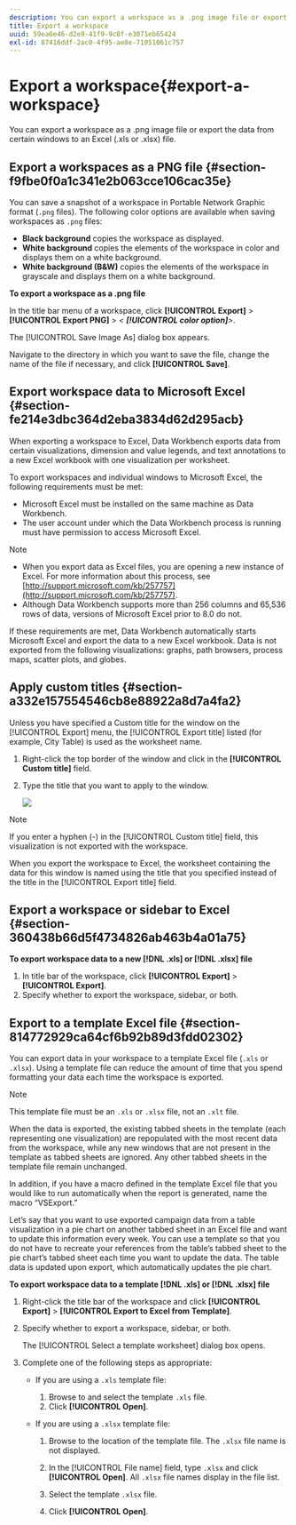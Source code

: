 ```yaml
---
description: You can export a workspace as a .png image file or export the data from certain windows to an Excel (.xls or .xlsx) file.
title: Export a workspace
uuid: 59ea6e46-d2e9-41f9-9c8f-e3071eb65424
exl-id: 87416ddf-2ac0-4f95-ae8e-71051061c757
---
```

# Export a workspace{#export-a-workspace}

You can export a workspace as a .png image file or export the data from certain windows to an Excel (.xls or .xlsx) file.

## Export a workspaces as a PNG file {#section-f9fbe0f0a1c341e2b063cce106cac35e}

You can save a snapshot of a workspace in Portable Network Graphic format (`.png` files). The following color options are available when saving workspaces as `.png` files:

* **Black background** copies the workspace as displayed.
* **White background** copies the elements of the workspace in color and displays them on a white background.
* **White background (B&W)** copies the elements of the workspace in grayscale and displays them on a white background.

**To export a workspace as a .png file**

In the title bar menu of a workspace, click **[!UICONTROL Export]** > **[!UICONTROL Export PNG]** > *< **[!UICONTROL color option]**>*.

The [!UICONTROL Save Image As] dialog box appears.

Navigate to the directory in which you want to save the file, change the name of the file if necessary, and click **[!UICONTROL Save]**.

## Export workspace data to Microsoft Excel {#section-fe214e3dbc364d2eba3834d62d295acb}

When exporting a workspace to Excel, Data Workbench exports data from certain visualizations, dimension and value legends, and text annotations to a new Excel workbook with one visualization per worksheet.

To export workspaces and individual windows to Microsoft Excel, the following requirements must be met:

* Microsoft Excel must be installed on the same machine as Data Workbench. 
* The user account under which the Data Workbench process is running must have permission to access Microsoft Excel.

>[!NOTE]
>
>* When you export data as Excel files, you are opening a new instance of Excel. For more information about this process, see [http://support.microsoft.com/kb/257757](http://support.microsoft.com/kb/257757). 
>* Although Data Workbench supports more than 256 columns and 65,536 rows of data, versions of Microsoft Excel prior to 8.0 do not. 
>

If these requirements are met, Data Workbench automatically starts Microsoft Excel and export the data to a new Excel workbook. Data is not exported from the following visualizations: graphs, path browsers, process maps, scatter plots, and globes.

## Apply custom titles {#section-a332e157554546cb8e88922a8d7a4fa2}

Unless you have specified a Custom title for the window on the [!UICONTROL Export] menu, the [!UICONTROL Export title] listed (for example, City Table) is used as the worksheet name.

1. Right-click the top border of the window and click in the **[!UICONTROL Custom title]** field. 
1. Type the title that you want to apply to the window.

   ![](assets/mnu_window_TitleBar_Export.png)

>[!NOTE]
>
>If you enter a hyphen (-) in the [!UICONTROL Custom title] field, this visualization is not exported with the workspace.

When you export the workspace to Excel, the worksheet containing the data for this window is named using the title that you specified instead of the title in the [!UICONTROL Export title] field.

## Export a workspace or sidebar to Excel {#section-360438b66d5f4734826ab463b4a01a75}

**To export workspace data to a new [!DNL .xls] or [!DNL .xlsx] file**

1. In title bar of the workspace, click **[!UICONTROL Export]** > **[!UICONTROL Export]**. 
1. Specify whether to export the workspace, sidebar, or both.

## Export to a template Excel file {#section-814772929ca64cf6b92b89d3fdd02302}

You can export data in your workspace to a template Excel file (`.xls` or `.xlsx`). Using a template file can reduce the amount of time that you spend formatting your data each time the workspace is exported.

>[!NOTE]
>
>This template file must be an `.xls` or `.xlsx` file, not an `.xlt` file.

When the data is exported, the existing tabbed sheets in the template (each representing one visualization) are repopulated with the most recent data from the workspace, while any new windows that are not present in the template as tabbed sheets are ignored. Any other tabbed sheets in the template file remain unchanged.

In addition, if you have a macro defined in the template Excel file that you would like to run automatically when the report is generated, name the macro “VSExport.”

Let’s say that you want to use exported campaign data from a table visualization in a pie chart on another tabbed sheet in an Excel file and want to update this information every week. You can use a template so that you do not have to recreate your references from the table’s tabbed sheet to the pie chart’s tabbed sheet each time you want to update the data. The table data is updated upon export, which automatically updates the pie chart.

**To export workspace data to a template [!DNL .xls] or [!DNL .xlsx] file**

1. Right-click the title bar of the workspace and click **[!UICONTROL Export]** > **[!UICONTROL Export to Excel from Template]**. 
1. Specify whether to export a workspace, sidebar, or both.

   The [!UICONTROL Select a template worksheet] dialog box opens. 

1. Complete one of the following steps as appropriate:

    * If you are using a `.xls` template file:

        1. Browse to and select the template `.xls` file. 
        1. Click **[!UICONTROL Open]**.

    * If you are using a `.xlsx` template file:

        1. Browse to the location of the template file. The `.xlsx` file name is not displayed. 
        1. In the [!UICONTROL File name] field, type `.xlsx` and click **[!UICONTROL Open]**. All `.xlsx` file names display in the file list. 
        
        1. Select the template `.xlsx` file. 
        1. Click **[!UICONTROL Open]**.
